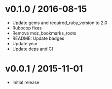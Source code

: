 
v0.1.0 / 2016-08-15
===================

  * Update gems and required_ruby_version to 2.0
  * Rubocop fixes
  * Remove moz_bookmarks_roots
  * README: Update badges
  * Update year
  * Update deps and CI

v0.0.1 / 2015-11-01
===================

  * Initial release
